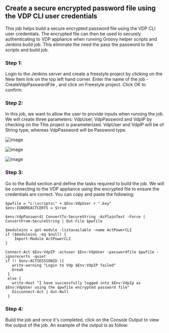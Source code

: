 ## Create a secure encrypted password file using the VDP CLI user credentials

This job helps build a secure encrypted password file using the VDP CLI user credentials. The encrypted file can then be used to securely authenticating to VDP appliance when running Groovy helper scripts and Jenkins build job. This eliminate the need the pass the password to the scripts and build job.

### Step 1:
Login to the Jenkins server and create a freestyle project by clicking on the New Item link on the top left hand corner. Enter the name of the job - CreateVdpPasswordFile , and click on Freestyle project. Click OK to confirm.

### Step 2:
In this job, we want to allow the user to provide inputs when running the job. We will create three parameters: VdpUser, VdpPassword and VdpIP by checking on the This project is parameterized. VdpUser and VdpIP will be of String type, whereas VdpPassword will be Password type.

![image](https://user-images.githubusercontent.com/17056169/78641196-3123bb00-78f4-11ea-8dff-bff74887872e.png)

![image](https://user-images.githubusercontent.com/17056169/78641252-4ac50280-78f4-11ea-8b67-2b843a324d98.png)

![image](https://user-images.githubusercontent.com/17056169/78641289-5a444b80-78f4-11ea-9814-10bda9899973.png)

### Step 3:
Go to the Build section and define the tasks required to build the job. We will be connecting to the VDP appliance using the encrypted file to ensure the credentials are correct. You can copy and paste the following:
```
$pwfile = "c:\scripts\" + $Env:VdpUser + ".key"
$env:IGNOREACTCERTS = $true
 
$env:VdpPassword| ConvertTo-SecureString -AsPlainText -Force | ConvertFrom-SecureString | Out-File $pwfile
 
$moduleins = get-module -listavailable -name ActPowerCLI
if ($moduleins -eq $null) {
    Import-Module ActPowerCLI
}

Connect-Act $Env:VdpIP -actuser $Env:VdpUser -passwordfile $pwfile -ignorecerts -quiet
if (! $env:ACTSESSIONID ){
   write-warning "Login to Vdp $Env:VdpIP failed"
   break
 }
 else {
   write-Host "I have successfully logged into $Env:VdpIp as $Env:VdpUser using the $pwfile encrypted password file"
   Disconnect-Act | Out-Null
 } 
```

### Step 4:
Build the job and once it's completed, click on the Console Output to view the output of the job. An example of the output is as follow:

